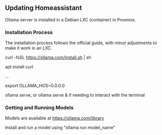 
## Updating Homeassistant

Ollama server is installed in a Debian LXC (container) in Proxmox.

### Installation Process
The installation process follows the official guide, with minor adjustments to make it work in an LXC.


curl -fsSL https://ollama.com/install.sh | sh

apt install curl

...

export OLLAMA_HOS=0.0.0.0

ollama serve, or ollama serve & if needing to interact with the terminal

### Getting and Running Models

Models are available at https://ollama.com/library

Install and run a model using "ollama run model_name"
